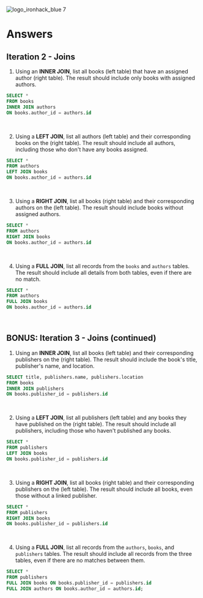![logo_ironhack_blue 7](https://user-images.githubusercontent.com/23629340/40541063-a07a0a8a-601a-11e8-91b5-2f13e4e6b441.png)

# Answers

## Iteration 2 - Joins

1. Using an **INNER JOIN**, list all books (left table) that have an assigned author (right table). The result should include only books with assigned authors.

```sql
SELECT *
FROM books
INNER JOIN authors
ON books.author_id = authors.id
```

<br>

2. Using a **LEFT JOIN**, list all authors (left table) and their corresponding books on the (right table). The result should include all authors, including those who don't have any books assigned.

```sql
SELECT *
FROM authors
LEFT JOIN books
ON books.author_id = authors.id
```

<br>

3. Using a **RIGHT JOIN**, list all books (right table) and their corresponding authors on the (left table). The result should include books without assigned authors.

```sql
SELECT *
FROM authors
RIGHT JOIN books
ON books.author_id = authors.id
```

<br>

4. Using a **FULL JOIN**, list all records from the `books` and `authors` tables. The result should include all details from both tables, even if there are no match.

```sql
SELECT *
FROM authors
FULL JOIN books
ON books.author_id = authors.id
```

<br>

## BONUS: Iteration 3 - Joins (continued)

1. Using an **INNER JOIN**, list all books (left table) and their corresponding publishers on the (right table). The result should include the book's title, publisher's name, and location.

```sql
SELECT title, publishers.name, publishers.location
FROM books
INNER JOIN publishers
ON books.publisher_id = publishers.id
```

<br>

2. Using a **LEFT JOIN**, list all publishers (left table) and any books they have published on the (right table). The result should include all publishers, including those who haven't published any books.

```sql
SELECT *
FROM publishers
LEFT JOIN books
ON books.publisher_id = publishers.id
```

<br>

3. Using a **RIGHT JOIN**, list all books (right table) and their corresponding publishers on the (left table). The result should include all books, even those without a linked publisher.

```sql
SELECT *
FROM publishers
RIGHT JOIN books
ON books.publisher_id = publishers.id
```

<br>

4. Using a **FULL JOIN**, list all records from the `authors`, `books`, and `publishers` tables. The result should include all records from the three tables, even if there are no matches between them.

```sql
SELECT * 
FROM publishers
FULL JOIN books ON books.publisher_id = publishers.id
FULL JOIN authors ON books.author_id = authors.id;
```

<br>
